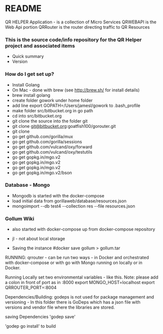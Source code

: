 # README #
QR HELPER Application - is a collection of Micro Services
QRWEBAPI is the Web Api portion
QRRouter is the router directing traffic to QR Resources


### This is the source code/info repository for the QR Helper project and associated items ###

* Quick summary
* Version

### How do I get set up? ###


* Install Golang
* On Mac - done with brew (see http://brew.sh/ for install details)
* brew install golang
* create folder gowork under home folder
* add line export GOPATH=/Users/jamesl/gowork to .bash_profile
* make folder src/bitbucket.org in go path
* cd into src/bitbucket.org
* git clone the source into the folder git
* git clone git@bitbucket.org:goatfish100/gorouter.git
* git clone
*  go get github.com/gorilla/mux
*  go get github.com/gorilla/sessions
*  go get github.com/vulcand/oxy/forward
*  go get github.com/vulcand/oxy/testutils
*  go get gopkg.in/mgo.v2
*  go get gopkg.in/mgo.v2
*  go get gopkg.in/mgo.v2
*  go get gopkg.in/mgo.v2/bson


### Database - Mongo ###

* Mongodb is started with the docker-compose
* load initial data from gorillaweb/database/resources.json
* mongoimport --db test4 --collection res --file resources.json

### Gollum Wiki ###

* also started with docker-compose up from docker-compose repository
* jl - not about local storage

* Saving the instance #docker save gollum > gollum.tar

RUNNING:
qrrouter - can be run two ways - in Docker and orchestrated with docker-compose or with go with Mongo running on
locally or in Docker.

Running Locally
set two environmental variables - like this.  Note: please add a colon in front of port as in :8000
export MONGO_HOST=localhost
export QRROUTER_PORT=:8004

Dependencies/Building:
godeps is not used for package management and versioning -
In this folder there is GoDeps which has a json file with versions
and vendor file where the libraries are stored.

saving Dependencies
'godep save'

'godep go install' to build
